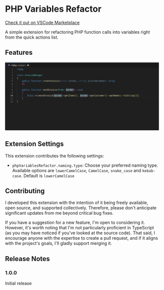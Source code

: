 # PHP Variables Refactor

[Check it out on VSCode Marketplace](https://marketplace.visualstudio.com/items?itemName=MarcosCarpio.php-variables-refactor)

A simple extension for refactoring PHP function calls into variables right from the quick actions list.

## Features

![Refactors with quick actions. Smart variable name detection.](https://raw.githubusercontent.com/macr1408/PHP-Variables-Refactor/master/images/variables-refactor.gif)

## Extension Settings

This extension contributes the following settings:

- `phpVariablesRefactor.naming.type`: Choose your preferred naming type. Available options are `lowerCamelCase`, `CamelCase`, `snake_case` and `kebab-case`. Default is `lowerCamelCase`

## Contributing

I developed this extension with the intention of it being freely available, open source, and supported collectively. Therefore, please don't anticipate significant updates from me beyond critical bug fixes.

If you have a suggestion for a new feature, I'm open to considering it. However, it's worth noting that I'm not particularly proficient in TypeScript (as you may have noticed if you've looked at the source code). That said, I encourage anyone with the expertise to create a pull request, and if it aligns with the project's goals, I'll gladly support merging it.

## Release Notes

### 1.0.0

Initial release
